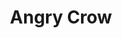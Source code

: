 ---
title: 'Angry Crow'
pubDate: 2025-04-16
description: 'Well mannered crow requesting a snack'
camera: 'Nikon D3100'
image:
    url: 'crow.jpg'
    alt: 'Crow caught mid-caw'
tags: []
---